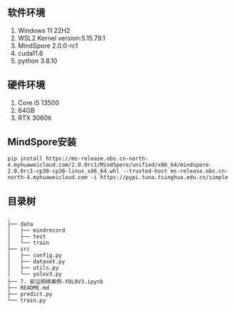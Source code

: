 ## 软件环境
1. Windows 11 22H2
2. WSL2 Kernel version:5.15.79.1
2. MindSpore 2.0.0-rc1 
2. cuda11.6
3. python 3.8.10
## 硬件环境
1. Core i5 13500
2. 64GB
2. RTX 3060ti
## MindSpore安装
`pip install https://ms-release.obs.cn-north-4.myhuaweicloud.com/2.0.0rc1/MindSpore/unified/x86_64/mindspore-2.0.0rc1-cp38-cp38-linux_x86_64.whl --trusted-host ms-release.obs.cn-north-4.myhuaweicloud.com -i https://pypi.tuna.tsinghua.edu.cn/simple`
## 目录树
```
.
├── data
│   ├── mindrecord
│   ├── test
│   └── train
├── src
│   ├── config.py
│   ├── dataset.py
│   ├── utils.py
│   └── yolov3.py
├── 7. 前沿网络案例-YOLOV3.ipynb
├── README.md
├── predict.py
└── train.py
```